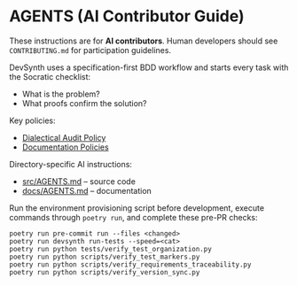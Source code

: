# AGENTS (AI Contributor Guide)

These instructions are for **AI contributors**. Human developers should see
`CONTRIBUTING.md` for participation guidelines.

DevSynth uses a specification-first BDD workflow and starts every task with the Socratic checklist:

- What is the problem?
- What proofs confirm the solution?

Key policies:
- [Dialectical Audit Policy](docs/policies/dialectical_audit.md)
- [Documentation Policies](docs/policies/documentation_policies.md)

Directory-specific AI instructions:
- [src/AGENTS.md](src/AGENTS.md) – source code
- [docs/AGENTS.md](docs/AGENTS.md) – documentation

Run the environment provisioning script before development, execute commands through `poetry run`, and complete these pre-PR checks:

```
poetry run pre-commit run --files <changed>
poetry run devsynth run-tests --speed=<cat>
poetry run python tests/verify_test_organization.py
poetry run python scripts/verify_test_markers.py
poetry run python scripts/verify_requirements_traceability.py
poetry run python scripts/verify_version_sync.py
```
